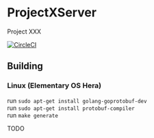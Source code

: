 # ProjectXServer
Project XXX

[![CircleCI](https://circleci.com/gh/abbysoft-team/ProjectXServer.svg?style=svg)](https://app.circleci.com/pipelines/github/abbysoft-team/ProjectXServer)

<h2> Building </h2>

<h3> Linux (Elementary OS Hera) </h3>
run <code>sudo apt-get install golang-goprotobuf-dev</code>
<br>
run <code>sudo apt-get install protobuf-compiler</code>
<br>
run <code>make generate</code>

TODO
